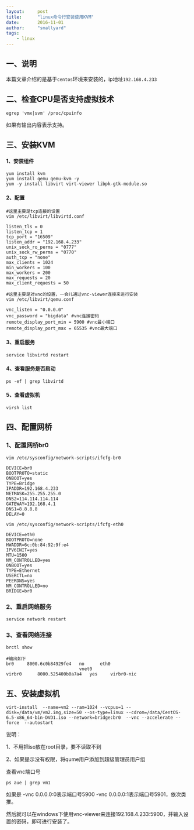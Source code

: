 ```yaml
---
layout:     post
title:      "linux命令行安装使用KVM"
date:       2016-11-01
author:     "smallyard"
tags:
    - linux
---
```


## 一、说明

本篇文章介绍的是基于`centos`环境来安装的，ip地址`192.168.4.233`


## 二、检查CPU是否支持虚拟技术

```
egrep 'vmx|svm' /proc/cpuinfo
```
如果有输出内容表示支持。


## 三、安装KVM


#### 1、安装组件

```
yum install kvm
yum install qemu qemu-kvm -y
yum -y install libvirt virt-viewer libpk-gtk-module.so
```

#### 2、配置

```shell
#这里主要是tcp连接的设置
vim /etc/libvirt/libvirtd.conf 
```

```
listen_tls = 0
listen_tcp = 1
tcp_port = "16509"
listen_addr = "192.168.4.233"
unix_sock_ro_perms = "0777"
unix_sock_rw_perms = "0770"
auth_tcp = "none"
max_clients = 1024
min_workers = 100
max_workers = 200
max_requests = 20
max_client_requests = 50
```


```shell
#这里主要是对vnc的设置，一会儿通过vnc-viewer连接来进行安装
vim /etc/libvirt/qemu.conf
```

```
vnc_listen = "0.0.0.0"
vnc_password = "bigdata" #vnc连接密码
remote_display_port_min = 5900 #vnc最小端口
remote_display_port_max = 65535 #vnc最大端口
```

#### 3、重启服务

```
service libvirtd restart
```

#### 4、查看服务是否启动

```
ps -ef | grep libvirtd
```

#### 5、查看虚拟机

```
virsh list
```

## 四、配置网桥


### 1、配置网桥br0

```
vim /etc/sysconfig/network-scripts/ifcfg-br0
```

```
DEVICE=br0
BOOTPROTO=static
ONBOOT=yes
TYPE=Bridge
IPADDR=192.168.4.233
NETMASK=255.255.255.0
DNS2=114.114.114.114
GATEWAY=192.168.4.1
DNS1=8.8.8.8
DELAY=0
```

```
vim /etc/sysconfig/network-scripts/ifcfg-eth0
```

```
DEVICE=eth0
BOOTPROTO=none
HWADDR=6c:0b:84:92:9f:e4
IPV6INIT=yes
MTU=1500
NM_CONTROLLED=yes
ONBOOT=yes
TYPE=Ethernet
USERCTL=no
PEERDNS=yes
NM_CONTROLLED=no
BRIDGE=br0
```

### 2、重启网络服务

```
service network restart
```

### 3、查看网络连接

```
brctl show
```

```shell
#输出如下
br0     8000.6c0b84929fe4   no      eth0
                            vnet0
virbr0      8000.525400b0a7a4   yes     virbr0-nic
```

## 五、安装虚拟机

```
virt-install  --name=vm2 --ram=1024 --vcpus=1 --disk=/data/vm/vm2.img,size=50 --os-type=linux --cdrom=/data/CentOS-6.5-x86_64-bin-DVD1.iso --network=bridge:br0  --vnc --accelerate --force  --autostart
```

说明：

1、不用把iso放在root目录，要不读取不到

2、如果提示没有权限，将qume用户添加到超级管理员用户组

查看vnc端口号

```
ps aue | grep vm1
```

如果是 -vnc 0.0.0.0:0表示端口号5900 -vnc 0.0.0.0:1表示端口号5901，依次类推。

然后就可以在windows下使用vnc-viewer来连接192.168.4.233:5900，并输入设置的密码，即可进行安装了。

